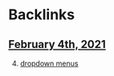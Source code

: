 
# Backlinks
## [February 4th, 2021](<February 4th, 2021.md>)
4. [dropdown menus](<dropdown menus.md>)

